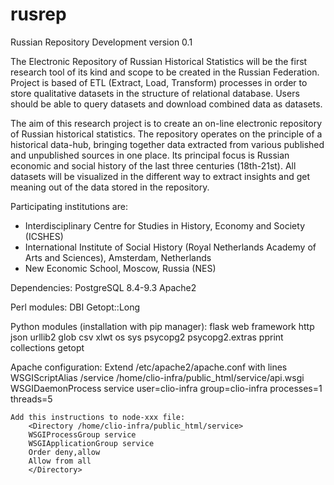 rusrep
======

Russian Repository
Development version 0.1

The Electronic Repository of Russian Historical Statistics will be the first research tool of its kind and scope to be created in the Russian Federation. Project is based of ETL (Extract, Load, Transform) processes in order to store qualitative datasets in the structure of relational database. Users should be able to query datasets and download combined data as datasets.

The aim of this research project is to create an on-line electronic repository of Russian historical statistics. The repository operates on the principle of a historical data-hub, bringing together data extracted from various published and unpublished sources in one place. Its principal focus is Russian economic and social history of the last three centuries (18th-21st). All datasets will be visualized in the different way to extract insights and get meaning out of the data stored in the repository.

Participating institutions are:
- Interdisciplinary Centre for Studies in History, Economy and Society (ICSHES)
- International Institute of Social History (Royal Netherlands Academy of Arts and Sciences), Amsterdam, Netherlands
- New Economic School, Moscow, Russia (NES)

Dependencies:
PostgreSQL 8.4-9.3
Apache2

Perl modules:
DBI
Getopt::Long

Python modules (installation with pip manager):
	flask web framework
	http
	json
	urllib2
	glob
	csv
	xlwt
	os
	sys
	psycopg2
	psycopg2.extras
	pprint
	collections
	getopt

Apache configuration:
	Extend /etc/apache2/apache.conf with lines
	WSGIScriptAlias /service /home/clio-infra/public_html/service/api.wsgi
	WSGIDaemonProcess service user=clio-infra group=clio-infra processes=1 threads=5

	Add this instructions to node-xxx file:
    	<Directory /home/clio-infra/public_html/service>
        WSGIProcessGroup service
        WSGIApplicationGroup service
        Order deny,allow
        Allow from all
    	</Directory>

